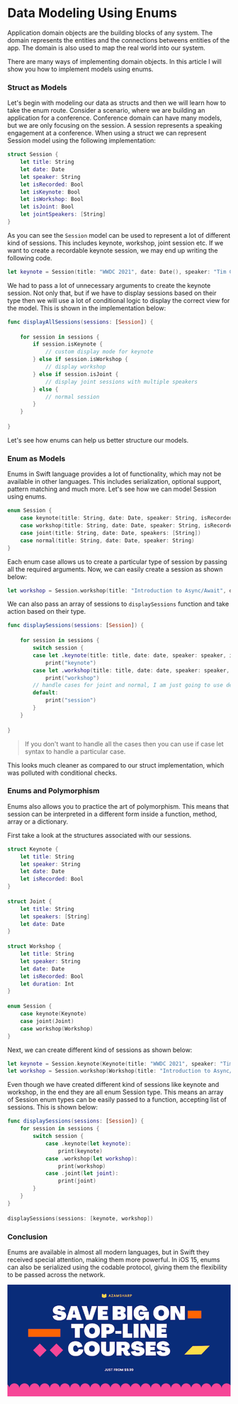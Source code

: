 # Data Modeling Using Enums 

Application domain objects are the building blocks of any system. The domain represents the entities and the connections betweens entities of the app. The domain is also used to map the real world into our system. 

There are many ways of implementing domain objects. In this article I will show you how to implement models using enums.   

### Struct as Models 

Let's begin with modeling our data as structs and then we will learn how to take the enum route. Consider a scenario, where we are building an application for a conference. Conference domain can have many models, but we are only focusing on the session. A session represents a speaking engagement at a conference. When using a struct we can represent Session model using the following implementation: 

``` swift
struct Session {
    let title: String
    let date: Date
    let speaker: String
    let isRecorded: Bool
    let isKeynote: Bool
    let isWorkshop: Bool
    let isJoint: Bool
    let jointSpeakers: [String]
}
```

As you can see the `Session` model can be used to represent a lot of different kind of sessions. This includes keynote, workshop, joint session etc. If we want to create a recordable keynote session, we may end up writing the following code. 

``` swift
let keynote = Session(title: "WWDC 2021", date: Date(), speaker: "Tim Cook", isRecorded: true, isKeynote: true, isWorkshop: false, isJoint: false, jointSpeakers: [])
```

We had to pass a lot of unnecessary arguments to create the keynote session. Not only that, but if we have to display sessions based on their type then we will use a lot of conditional logic to display the correct view for the model. This is shown in the implementation below: 

``` swift
func displayAllSessions(sessions: [Session]) {
    
    for session in sessions {
        if session.isKeynote {
            // custom display mode for keynote
        } else if session.isWorkshop {
            // display workshop
        } else if session.isJoint {
            // display joint sessions with multiple speakers
        } else {
            // normal session 
        }
    }
    
}
```

Let's see how enums can help us better structure our models. 

### Enum as Models

Enums in Swift language provides a lot of functionality, which may not be available in other languages. This includes serialization, optional support, pattern matching and much more. Let's see how we can model Session using enums. 

``` swift 
enum Session {
    case keynote(title: String, date: Date, speaker: String, isRecorded: Bool)
    case workshop(title: String, date: Date, speaker: String, isRecorded: Bool)
    case joint(title: String, date: Date, speakers: [String])
    case normal(title: String, date: Date, speaker: String)
}
```

Each enum case allows us to create a particular type of session by passing all the required arguments. Now, we can easily create a session as shown below: 

``` swift 
let workshop = Session.workshop(title: "Introduction to Async/Await", date: Date(), speaker: "Mohammad Azam", isRecorded: true)
```

We can also pass an array of sessions to `displaySessions` function and take action based on their type. 

``` swift
func displaySessions(sessions: [Session]) {
    
    for session in sessions {
        switch session {
        case let .keynote(title: title, date: date, speaker: speaker, isRecorded: isRecorded):
            print("keynote")
        case let .workshop(title: title, date: date, speaker: speaker, isRecorded: isRecorded):
            print("workshop")
        // handle cases for joint and normal, I am just going to use default
        default:
            print("session")
        }
    }
    
}
```
> If you don't want to handle all the cases then you can use if case let syntax to handle a particular case. 

This looks much cleaner as compared to our struct implementation, which was polluted with conditional checks. 

### Enums and Polymorphism

Enums also allows you to practice the art of polymorphism. This means that session can be interpreted in a different form inside a function, method, array or a dictionary. 

First take a look at the structures associated with our sessions. 

``` swift
struct Keynote {
    let title: String
    let speaker: String
    let date: Date
    let isRecorded: Bool
}

struct Joint {
    let title: String
    let speakers: [String]
    let date: Date
}

struct Workshop {
    let title: String
    let speaker: String
    let date: Date
    let isRecorded: Bool
    let duration: Int
}

enum Session {
    case keynote(Keynote)
    case joint(Joint)
    case workshop(Workshop)
}
```

Next, we can create different kind of sessions as shown below: 

``` swift 
let keynote = Session.keynote(Keynote(title: "WWDC 2021", speaker: "Tim Cook", date: Date(), isRecorded: true))
let workshop = Session.workshop(Workshop(title: "Introduction to Async/Await", speaker: "John Doe", date: Date(), isRecorded: true, duration: 45))
```

Even though we have created different kind of sessions like keynote and workshop, in the end they are all enum Session type. This means an array of Session enum types can be easily passed to a function, accepting list of sessions. This is shown below: 

``` swift 
func displaySessions(sessions: [Session]) {
    for session in sessions {
        switch session {
            case .keynote(let keynote):
                print(keynote)
            case .workshop(let workshop):
                print(workshop)
            case .joint(let joint):
                print(joint)
        }
    }
}

displaySessions(sessions: [keynote, workshop])
```

### Conclusion 

Enums are available in almost all modern languages, but in Swift they received special attention, making them more powerful. In iOS 15, enums can also be serialized using the codable protocol, giving them the flexibility to be passed across the network.  

<center>
<a href = "http://www.azamsharp.com/courses">
<img src="https://raw.githubusercontent.com/azamsharp/azamsharp.github.io/master/_posts/images/banner.png"> 
</a>
</center>